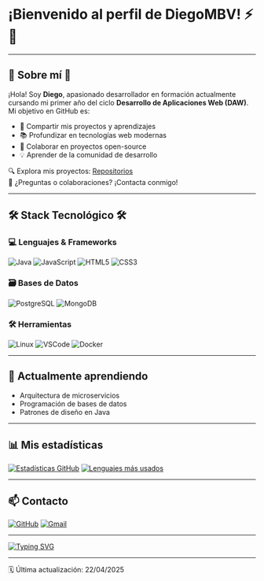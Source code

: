 # ¡Bienvenido al perfil de DiegoMBV! ⚡👋

---

## 🌹 Sobre mí 🌹

¡Hola! Soy **Diego**, apasionado desarrollador en formación actualmente cursando mi primer año del ciclo **Desarrollo de Aplicaciones Web (DAW)**. Mi objetivo en GitHub es:

- 🚀 Compartir mis proyectos y aprendizajes
- 📚 Profundizar en tecnologías web modernas
- 🤝 Colaborar en proyectos open-source
- 💡 Aprender de la comunidad de desarrollo

🔍 Explora mis proyectos: [Repositorios](https://github.com/LanzerDV?tab=repositories)  
💬 ¿Preguntas o colaboraciones? ¡Contacta conmigo!

---

## 🛠 Stack Tecnológico 🛠

### 💻 Lenguajes & Frameworks
![Java](https://img.shields.io/badge/Java-007396?style=for-the-badge&logo=java&logoColor=white)
![JavaScript](https://img.shields.io/badge/JavaScript-F7DF1E?style=for-the-badge&logo=javascript&logoColor=black)
![HTML5](https://img.shields.io/badge/HTML5-E34F26?style=for-the-badge&logo=html5&logoColor=white)
![CSS3](https://img.shields.io/badge/CSS3-1572B6?style=for-the-badge&logo=css3&logoColor=white)

### 🗃️ Bases de Datos
![PostgreSQL](https://img.shields.io/badge/PostgreSQL-336791?style=for-the-badge&logo=postgresql&logoColor=white)
![MongoDB](https://img.shields.io/badge/MongoDB-47A248?style=for-the-badge&logo=mongodb&logoColor=white)

### 🛠️ Herramientas
![Linux](https://img.shields.io/badge/Linux-FCC624?style=for-the-badge&logo=linux&logoColor=black)
![VSCode](https://img.shields.io/badge/VSCode-0078D4?style=for-the-badge&logo=visual-studio-code&logoColor=white)
![Docker](https://img.shields.io/badge/Docker-2496ED?style=for-the-badge&logo=docker&logoColor=white)

---

## 🌱 Actualmente aprendiendo
- Arquitectura de microservicios
- Programación de bases de datos
- Patrones de diseño en Java

---

## 📊 Mis estadísticas
[![Estadísticas GitHub](https://github-readme-stats.vercel.app/api?username=DiegoMBV&show_icons=true&theme=radical)](https://github.com/DiegoMBV)
[![Lenguajes más usados](https://github-readme-stats.vercel.app/api/top-langs/?username=DiegoMBV&layout=compact&theme=radical)](https://github.com/DiegoMBV)

---

## 📫 Contacto
[![GitHub](https://img.shields.io/badge/-@DiegoMBV-181717?style=for-the-badge&logo=github)](https://github.com/DiegoMBV)
[![Gmail](https://img.shields.io/badge/-diegomartinezelcano@gmail.com-c5221f?style=for-the-badge&logo=gmail&logoColor=white)](mailto:diegomartinezelcano@gmail.com)

---

[![Typing SVG](https://readme-typing-svg.herokuapp.com?font=Ubuntu&size=24&duration=4000&color=0EAA20&center=true&vCenter=true&width=600&lines=Gracias+por+visitar+mi+perfil!;¡Siempre+eres+bienvenido/a!;Happy+coding!+💻)](https://git.io/typing-svg)

---

🗓️ Última actualización: 22/04/2025
